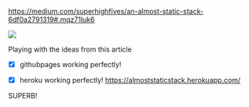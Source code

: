 https://medium.com/superhighfives/an-almost-static-stack-6df0a2791319#.mqz71luk6

<img src="https://cdn-images-1.medium.com/max/1600/1*2VkObOLVl99DwBfdfwdsAA.png"/>

Playing with the ideas from this article

- [x] githubpages working perfectly!
- [x] heroku working perfectly! https://almoststaticstack.herokuapp.com/


SUPERB!
